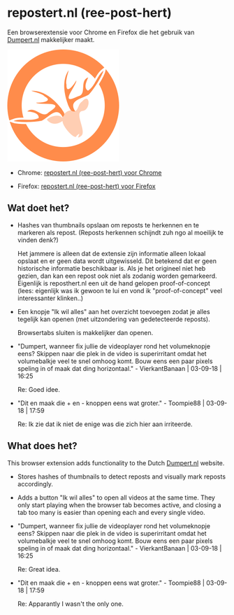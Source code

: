 # repostert.nl (ree-post-hert)

Een browserextensie voor Chrome en Firefox die het gebruik van [Dumpert.nl](https://dumpert.nl/) makkelijker maakt.

![](icon/256.png)


* Chrome: [repostert.nl (ree-post-hert) voor Chrome](https://chrome.google.com/webstore/detail/repostertnl-ree-post-hert/mcfmabajgmemcbniechokeelbchfmffm)

* Firefox: [repostert.nl (ree-post-hert) voor Firefox](https://addons.mozilla.org/en-US/firefox/addon/repostert/)


## Wat doet het?

* Hashes van thumbnails opslaan om reposts te herkennen en te markeren als repost.
  (Reposts herkennen schijndt zuh ngo al moeilijk te vinden denk?)

  Het jammere is alleen dat de extensie zijn informatie alleen lokaal opslaat en er geen data wordt uitgewisseld. Dit betekend dat er geen historische informatie beschikbaar is. Als je het origineel niet heb gezien, dan kan een repost ook niet als zodanig worden gemarkeerd. Eigenlijk is reposthert.nl een uit de hand gelopen proof-of-concept (lees: eigenlijk was ik gewoon te lui en vond ik "proof-of-concept" veel interessanter klinken..)

* Een knopje "Ik wil alles" aan het overzicht toevoegen zodat je alles tegelijk kan openen (met uitzondering van gedetecteerde reposts).

  Browsertabs sluiten is makkelijker dan openen.

* "Dumpert, wanneer fix jullie de videoplayer rond het volumeknopje eens? Skippen naar die plek in de video is superirritant omdat het volumebalkje veel te snel omhoog komt. Bouw eens een paar pixels speling in of maak dat ding horizontaal." - VierkantBanaan | 03-09-18 | 16:25

  Re: Goed idee.

* "Dit en maak die + en - knoppen eens wat groter." - Toompie88 | 03-09-18 | 17:59

  Re: Ik zie dat ik niet de enige was die zich hier aan irriteerde.


## What does het?

This browser extension adds functionality to the Dutch [Dumpert.nl](https://dumpert.nl/) website.

* Stores hashes of thumbnails to detect reposts and visually mark reposts accordingly.

* Adds a button "Ik wil alles" to open all videos at the same time. They only start playing when the browser tab becomes active, and closing a tab too many is easier than opening each and every single video.

* "Dumpert, wanneer fix jullie de videoplayer rond het volumeknopje eens? Skippen naar die plek in de video is superirritant omdat het volumebalkje veel te snel omhoog komt. Bouw eens een paar pixels speling in of maak dat ding horizontaal." - VierkantBanaan | 03-09-18 | 16:25

  Re: Great idea.

* "Dit en maak die + en - knoppen eens wat groter." - Toompie88 | 03-09-18 | 17:59

  Re: Apparantly I wasn't the only one.
